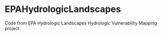 # EPAHydrologicLandscapes
Code from EPA Hydrologic Landscapes Hydrologic Vulnerability Mapping project
